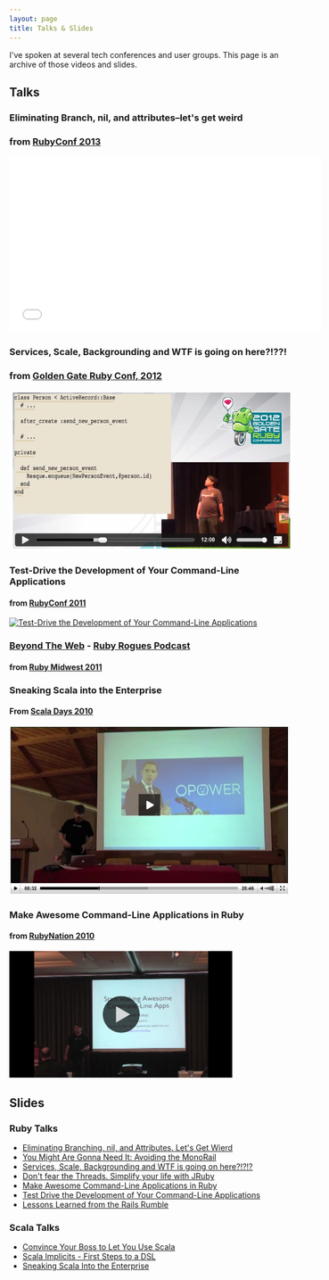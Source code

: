 ```yaml
---
layout: page
title: Talks & Slides
---
```

I've spoken at several tech conferences and user groups.  This page is an archive of those videos and slides.

## Talks

### Eliminating Branch, nil, and attributes–let's get weird
### from <a href="http://rubyconf.org">RubyConf 2013</a>

<iframe width="560" height="315" src="//www.youtube.com/embed/inU7MEtI51g" frameborder="0" allowfullscreen></iframe>

### Services, Scale, Backgrounding and WTF is going on here?!??!
### from <a href="http://gogaruco.com">Golden Gate Ruby Conf, 2012</a>
<a href="http://confreaks.com/videos/1119-gogaruco2012-services-scale-backgrounding-and-wtf-is-going-on-here">
<img src="/images/gogaruco_2012_talk.png" title='Services, Scale, Backgrounding and WTF is going on here?!??!'>
</a>

### Test-Drive the Development of Your Command-Line Applications
#### from <a href="http://rubyconf.org/">RubyConf 2011</a>
<a href="http://confreaks.net/videos/694-rubyconf2011-test-drive-the-development-of-your-command-line-applications">
<img src="http://confreaks.net/system/videos/images/694/preview/694-rubyconf2011-test-drive-the-development-of-your-command-line-applications-thumb_0001.png?1319751585" width='400' title='Test-Drive the Development of Your Command-Line Applications'></a>

### <a href="http://rubyrogues.com/028-beyond-the-web/">Beyond The Web</a> - <a href="http://www.rubyrogues.com">Ruby Rogues Podcast</a>
#### from <a href="http://www.rubymidwest.com/">Ruby Midwest 2011</a>

### Sneaking Scala into the Enterprise
#### From <a href="http://days2010.scala-lang.org/node/136">Scala Days 2010</a>
<a href="http://days2010.scala-lang.org/node/138/169"><img src="/images/scaladays_talk.jpg"></a>

### Make Awesome Command-Line Applications in Ruby
#### from <a href="http://www.rubynation.org/">RubyNation 2010</a>
<a href="http://blip.tv/rubynation/david-copeland-make-awesome-command-line-applications-in-ruby-5562265"><img src="/images/rubynation_talk.png" width="400" title='Make Awesome Command-Line Applications in Ruby' ></a>


## Slides

### Ruby Talks

* [Eliminating Branching, nil, and Attributes.  Let's Get Wierd][weird-ruby]
* [You Might Are Gonna Need It: Avoiding the MonoRail][monorail]
* [Services, Scale, Backgrounding and WTF is going on here?!?!?][services-wtf]
* [Don't fear the Threads. Simplify your life with JRuby][jruby-threads]
* [Make Awesome Command-Line Applications in Ruby][awesome-cli]
* [Test Drive the Development of Your Command-Line Applications][tdd-cli]
* [Lessons Learned from the Rails Rumble][rumble]

### Scala Talks

* [Convince Your Boss to Let You Use Scala][scala-boss]
* [Scala Implicits - First Steps to a DSL][scala-dsl]
* [Sneaking Scala Into the Enterprise][scala-enterprise]

[awesome-cli]: http://awesome-cli-ruby.heroku.com/#1
[scala-boss]: http://scala-boss.heroku.com/#1
[scala-dsl]: http://scala-dsl.heroku.com/#1
[scala-enterprise]: http://sneaking-scala.heroku.com/
[tdd-cli]: http://tdd-ruby-cli.heroku.com/#1
[rumble]: http://thanksgiving-rumble.heroku.com/#1
[jruby-threads]: http://speakerdeck.com/u/davetron5000/p/dont-fear-the-threads-simplify-your-life-with-jruby
[weird-ruby]: http://davetron5000.github.io/weird-ruby/
[monorail]: http://davetron5000.github.io/you_might_are_gonna_need_it
[services-wtf]: http://davetron5000.github.io/services-wtf-gogaruco/
